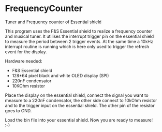 # FrequencyCounter
Tuner and Frequency counter of Essential shield

This program uses the F&S Essential shield to realize a frequency counter and musical tuner.
It utilises the interrupt trigger pin on the essential shield to measure the period between 2 trigger events.
At the same time a 10kHz interrupt routine is running which is here only used to trigger the refresh event for the display.

Hardware needed:
- F&S Essential shield
- 128*64 pixel black and white OLED display (SPI)
- 220nF condensator
- 10KOhm resistor

Place the display on the essential shield, connect the signal you want to measure to a 220nF condensator, the other side connect to 
10kOhm resistor and to the trigger input on the essential shield. The other pin of the resistor goes to GND.

Load the bin file into your essential shield. 
Now you are ready to measure! :-)
